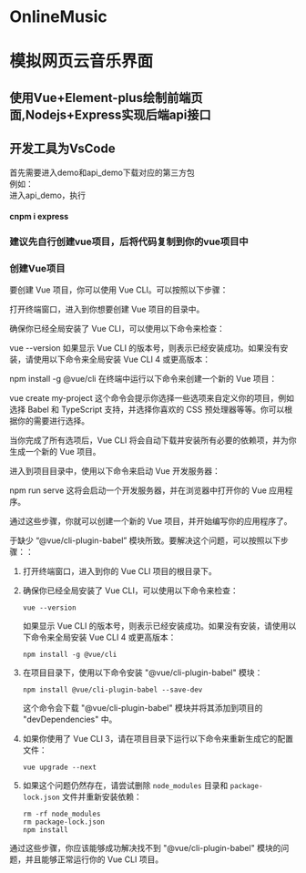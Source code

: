 # OnlineMusic
# 模拟网页云音乐界面
## 使用Vue+Element-plus绘制前端页面,Nodejs+Express实现后端api接口
## 开发工具为VsCode
首先需要进入demo和api_demo下载对应的第三方包<br>
例如：<br>
进入api_demo，执行<br>
#### cnpm i express

### 建议先自行创建vue项目，后将代码复制到你的vue项目中<br>
### 创建Vue项目
要创建 Vue 项目，你可以使用 Vue CLI。可以按照以下步骤：

打开终端窗口，进入到你想要创建 Vue 项目的目录中。

确保你已经全局安装了 Vue CLI，可以使用以下命令来检查：

vue --version
如果显示 Vue CLI 的版本号，则表示已经安装成功。如果没有安装，请使用以下命令来全局安装 Vue CLI 4 或更高版本：

npm install -g @vue/cli
在终端中运行以下命令来创建一个新的 Vue 项目：

vue create my-project
这个命令会提示你选择一些选项来自定义你的项目，例如选择 Babel 和 TypeScript 支持，并选择你喜欢的 CSS 预处理器等等。你可以根据你的需要进行选择。

当你完成了所有选项后，Vue CLI 将会自动下载并安装所有必要的依赖项，并为你生成一个新的 Vue 项目。

进入到项目目录中，使用以下命令来启动 Vue 开发服务器：

npm run serve
这将会启动一个开发服务器，并在浏览器中打开你的 Vue 应用程序。

通过这些步骤，你就可以创建一个新的 Vue 项目，并开始编写你的应用程序了。

于缺少 “@vue/cli-plugin-babel” 模块所致。要解决这个问题，可以按照以下步骤：：

1. 打开终端窗口，进入到你的 Vue CLI 项目的根目录下。

2. 确保你已经全局安装了 Vue CLI，可以使用以下命令来检查：

   ```
   vue --version
   ```

   如果显示 Vue CLI 的版本号，则表示已经安装成功。如果没有安装，请使用以下命令来全局安装 Vue CLI 4 或更高版本：

   ```
   npm install -g @vue/cli
   ```

3. 在项目目录下，使用以下命令安装 "@vue/cli-plugin-babel" 模块：

   ```
   npm install @vue/cli-plugin-babel --save-dev
   ```

   这个命令会下载 "@vue/cli-plugin-babel" 模块并将其添加到项目的 "devDependencies" 中。

4. 如果你使用了 Vue CLI 3，请在项目目录下运行以下命令来重新生成它的配置文件：

   ```
   vue upgrade --next
   ```

5. 如果这个问题仍然存在，请尝试删除 `node_modules` 目录和 `package-lock.json` 文件并重新安装依赖：

   ```
   rm -rf node_modules
   rm package-lock.json
   npm install
   ```

通过这些步骤，你应该能够成功解决找不到 "@vue/cli-plugin-babel" 模块的问题，并且能够正常运行你的 Vue CLI 项目。
